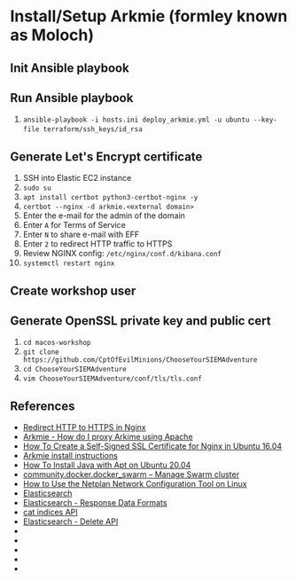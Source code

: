# Install/Setup Arkmie (formley known as Moloch)

## Init Ansible playbook
<TODO>
<TODO>
<TODO>
<TODO>


## Run Ansible playbook
1. `ansible-playbook -i hosts.ini deploy_arkmie.yml -u ubuntu --key-file terraform/ssh_keys/id_rsa`
    <IMAGE>
    <IMAGE>
    <IMAGE>

## Generate Let's Encrypt certificate
1. SSH into Elastic EC2 instance
1. `sudo su`
1. `apt install certbot python3-certbot-nginx -y`
1. `certbot --nginx -d arkmie.<external domain>`
  1. Enter the e-mail for the admin of the domain
  1. Enter `A` for Terms of Service
  1. Enter `N` to share e-mail with EFF
  1. Enter `2` to redirect HTTP traffic to HTTPS 
1. Review NGINX config: `/etc/nginx/conf.d/kibana.conf` 
1. `systemctl restart nginx`

## Create workshop user
<TODO>
<TODO>
<TODO>
<TODO>

## Generate OpenSSL private key and public cert
1. `cd macos-workshop`
1. `git clone https://github.com/CptOfEvilMinions/ChooseYourSIEMAdventure`
1. `cd ChooseYourSIEMAdventure`
1. `vim ChooseYourSIEMAdventure/conf/tls/tls.conf`

## References
* [Redirect HTTP to HTTPS in Nginx](https://serversforhackers.com/c/redirect-http-to-https-nginx)
* [Arkmie - How do I proxy Arkime using Apache](https://arkime.com/faq)
* [How To Create a Self-Signed SSL Certificate for Nginx in Ubuntu 16.04](https://www.digitalocean.com/community/tutorials/how-to-create-a-self-signed-ssl-certificate-for-nginx-in-ubuntu-16-04)
* [Arkmie install instructions](https://raw.githubusercontent.com/arkime/arkime/main/release/README.txt)
* [How To Install Java with Apt on Ubuntu 20.04](https://www.digitalocean.com/community/tutorials/how-to-install-java-with-apt-on-ubuntu-20-04)
* [community.docker.docker_swarm – Manage Swarm cluster](https://docs.ansible.com/ansible/latest/collections/community/docker/docker_swarm_module.html)
* [How to Use the Netplan Network Configuration Tool on Linux](https://www.linux.com/topic/distributions/how-use-netplan-network-configuration-tool-linux/)
* [Elasticsearch](https://docs.graylog.org/en/4.0/pages/installation/os/ubuntu.html)
* [Elasticsearch - Response Data Formats](https://www.elastic.co/guide/en/elasticsearch/reference/current/sql-rest-format.html)
* [cat indices API](https://www.elastic.co/guide/en/elasticsearch/reference/current/cat-indices.html)
* [Elasticsearch - Delete API](https://www.elastic.co/guide/en/elasticsearch/reference/current/docs-delete.html)
* []()
* []()
* []()
* []()
* []()